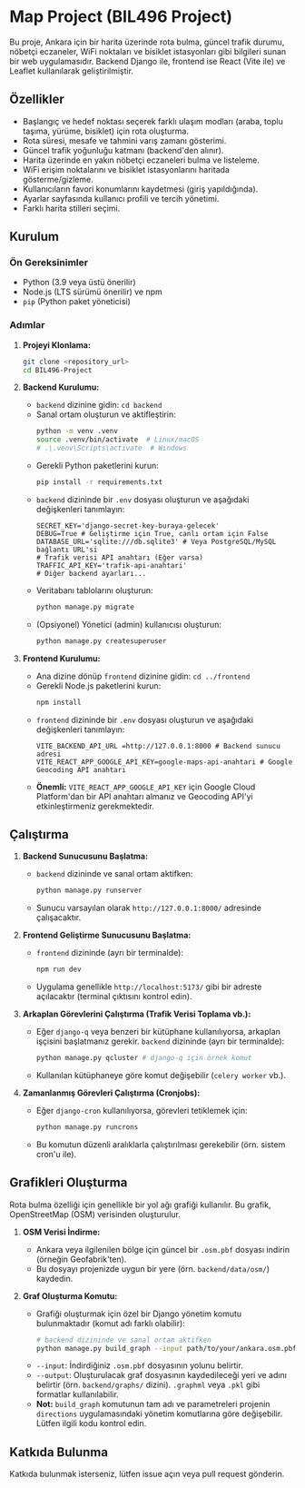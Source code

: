 # Map Project (BIL496 Project)

Bu proje, Ankara için bir harita üzerinde rota bulma, güncel trafik durumu, nöbetçi eczaneler, WiFi noktaları ve bisiklet istasyonları gibi bilgileri sunan bir web uygulamasıdır. Backend Django ile, frontend ise React (Vite ile) ve Leaflet kullanılarak geliştirilmiştir.

## Özellikler

*   Başlangıç ve hedef noktası seçerek farklı ulaşım modları (araba, toplu taşıma, yürüme, bisiklet) için rota oluşturma.
*   Rota süresi, mesafe ve tahmini varış zamanı gösterimi.
*   Güncel trafik yoğunluğu katmanı (backend'den alınır).
*   Harita üzerinde en yakın nöbetçi eczaneleri bulma ve listeleme.
*   WiFi erişim noktalarını ve bisiklet istasyonlarını haritada gösterme/gizleme.
*   Kullanıcıların favori konumlarını kaydetmesi (giriş yapıldığında).
*   Ayarlar sayfasında kullanıcı profili ve tercih yönetimi.
*   Farklı harita stilleri seçimi.

## Kurulum

### Ön Gereksinimler

*   Python (3.9 veya üstü önerilir)
*   Node.js (LTS sürümü önerilir) ve npm
*   `pip` (Python paket yöneticisi)

### Adımlar

1.  **Projeyi Klonlama:**
    ```bash
    git clone <repository_url>
    cd BIL496-Project
    ```

2.  **Backend Kurulumu:**
    *   `backend` dizinine gidin: `cd backend`
    *   Sanal ortam oluşturun ve aktifleştirin:
        ```bash
        python -m venv .venv
        source .venv/bin/activate  # Linux/macOS
        # .\.venv\Scripts\activate  # Windows
        ```
    *   Gerekli Python paketlerini kurun:
        ```bash
        pip install -r requirements.txt
        ```
    *   `backend` dizininde bir `.env` dosyası oluşturun ve aşağıdaki değişkenleri tanımlayın:
        ```dotenv
        SECRET_KEY='django-secret-key-buraya-gelecek'
        DEBUG=True # Geliştirme için True, canlı ortam için False
        DATABASE_URL='sqlite:///db.sqlite3' # Veya PostgreSQL/MySQL bağlantı URL'si
        # Trafik verisi API anahtarı (Eğer varsa)
        TRAFFIC_API_KEY='trafik-api-anahtari'
        # Diğer backend ayarları...
        ```
    *   Veritabanı tablolarını oluşturun:
        ```bash
        python manage.py migrate
        ```
    *   (Opsiyonel) Yönetici (admin) kullanıcısı oluşturun:
        ```bash
        python manage.py createsuperuser
        ```

3.  **Frontend Kurulumu:**
    *   Ana dizine dönüp `frontend` dizinine gidin: `cd ../frontend`
    *   Gerekli Node.js paketlerini kurun:
        ```bash
        npm install
        ```
    *   `frontend` dizininde bir `.env` dosyası oluşturun ve aşağıdaki değişkenleri tanımlayın:
        ```dotenv
        VITE_BACKEND_API_URL =http://127.0.0.1:8000 # Backend sunucu adresi
        VITE_REACT_APP_GOOGLE_API_KEY=google-maps-api-anahtari # Google Geocoding API anahtarı
        ```
    *   **Önemli:** `VITE_REACT_APP_GOOGLE_API_KEY` için Google Cloud Platform'dan bir API anahtarı almanız ve Geocoding API'yi etkinleştirmeniz gerekmektedir.

## Çalıştırma

1.  **Backend Sunucusunu Başlatma:**
    *   `backend` dizininde ve sanal ortam aktifken:
        ```bash
        python manage.py runserver
        ```
    *   Sunucu varsayılan olarak `http://127.0.0.1:8000/` adresinde çalışacaktır.

2.  **Frontend Geliştirme Sunucusunu Başlatma:**
    *   `frontend` dizininde (ayrı bir terminalde):
        ```bash
        npm run dev
        ```
    *   Uygulama genellikle `http://localhost:5173/` gibi bir adreste açılacaktır (terminal çıktısını kontrol edin).

3.  **Arkaplan Görevlerini Çalıştırma (Trafik Verisi Toplama vb.):**
    *   Eğer `django-q` veya benzeri bir kütüphane kullanılıyorsa, arkaplan işçisini başlatmanız gerekir. `backend` dizininde (ayrı bir terminalde):
        ```bash
        python manage.py qcluster # django-q için örnek komut
        ```
    *   Kullanılan kütüphaneye göre komut değişebilir (`celery worker` vb.).

4.  **Zamanlanmış Görevleri Çalıştırma (Cronjobs):**
    *   Eğer `django-cron` kullanılıyorsa, görevleri tetiklemek için:
        ```bash
        python manage.py runcrons
        ```
    *   Bu komutun düzenli aralıklarla çalıştırılması gerekebilir (örn. sistem cron'u ile).

## Grafikleri Oluşturma

Rota bulma özelliği için genellikle bir yol ağı grafiği kullanılır. Bu grafik, OpenStreetMap (OSM) verisinden oluşturulur.

1.  **OSM Verisi İndirme:**
    *   Ankara veya ilgilenilen bölge için güncel bir `.osm.pbf` dosyası indirin (örneğin Geofabrik'ten).
    *   Bu dosyayı projenizde uygun bir yere (örn. `backend/data/osm/`) kaydedin.

2.  **Graf Oluşturma Komutu:**
    *   Grafiği oluşturmak için özel bir Django yönetim komutu bulunmaktadır (komut adı farklı olabilir):
        ```bash
        # backend dizininde ve sanal ortam aktifken
        python manage.py build_graph --input path/to/your/ankara.osm.pbf --output backend/graphs/ankara_graph.graphml
        ```
    *   `--input`: İndirdiğiniz `.osm.pbf` dosyasının yolunu belirtir.
    *   `--output`: Oluşturulacak graf dosyasının kaydedileceği yeri ve adını belirtir (örn. `backend/graphs/` dizini). `.graphml` veya `.pkl` gibi formatlar kullanılabilir.
    *   **Not:** `build_graph` komutunun tam adı ve parametreleri projenin `directions` uygulamasındaki yönetim komutlarına göre değişebilir. Lütfen ilgili kodu kontrol edin.

## Katkıda Bulunma

Katkıda bulunmak isterseniz, lütfen issue açın veya pull request gönderin. 